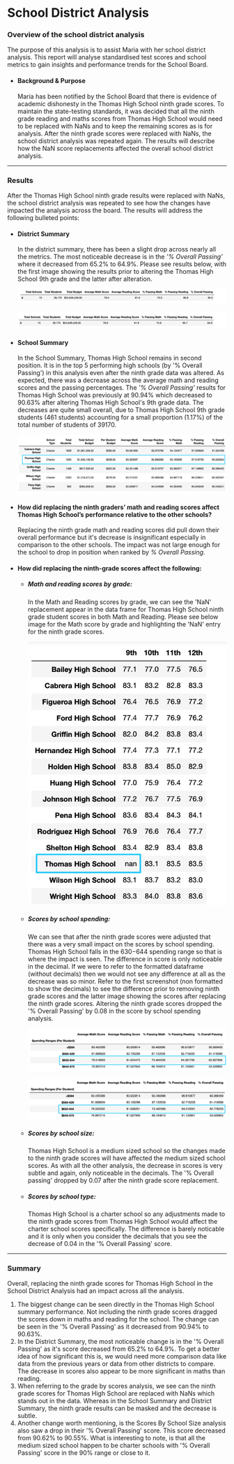 # School District Analysis

### Overview of the school district analysis

The purpose of this analysis is to assist Maria with her school district analysis. This report will analyse standardised test scores and school metrics to gain insights and performance trends for the School Board.

* #### Background & Purpose
   Maria has been notified by the School Board that there is evidence of academic dishonesty in the Thomas High School ninth grade scores. To maintain the state-testing standards, it was decided that all the ninth grade reading and maths scores from Thomas High School would need to be replaced with NaNs and to keep the remaining scores as is for analysis. After the ninth grade scores were replaced with NaNs, the school district analysis was repeated again. The results will describe how the NaN score replacements affected the overall school district analysis.

----

### Results

After the Thomas High School ninth grade results were replaced with NaNs, the school district analysis was repeated to see how the changes have impacted the analysis across the board. The results will address the following bulleted points:

* #### District Summary
  In the district summary, there has been a slight drop across nearly all the metrics. The most noticeable decrease is in the *'% Overall Passing'* where it decreased from 65.2% to 64.9%. Please see results below, with the first image showing the results prior to altering the Thomas High School 9th grade and the latter after alteration.
  
  
  ![district summary before clean](https://github.com/YanLuong/School_District_Analysis/blob/main/Resources/District%20Summary%20df%20before%20cleaning.png)
  

  ![district summary after THS clean](https://github.com/YanLuong/School_District_Analysis/blob/main/Resources/District%20Summary%20Clean.png)

* #### School Summary
  In the School Summary, Thomas High School remains in second position. It is in the top 5 performing high schools (by '% Overall Passing') in this analysis even after the ninth grade data was altered. As expected, there was a decrease across the average math and reading scores and the passing percentages. The *'% Overall Passing'* results for Thomas High School was previously at 90.94% which decreased to 90.63% after altering Thomas High School's 9th grade data. The decreases are quite small overall, due to Thomas High School 9th grade students (461 students) accounting for a small proportion (1.17%) of the total number of students of 39170. 
  
  ![school summary after THS clean](https://github.com/YanLuong/School_District_Analysis/blob/main/Resources/School%20Summary%20Cleaned%20top5.png)
  

* #### How did replacing the ninth graders’ math and reading scores affect Thomas High School’s performance relative to the other schools?
  Replacing the ninth grade math and reading scores did pull down their overall performance but it's decrease is insignificant especially in comparison to the other schools. The impact was not large enough for the school to drop in position when ranked by *% Overall Passing*.


* #### How did replacing the ninth-grade scores affect the following:
    - ##### Math and reading scores by grade:
        In the Math and Reading scores by grade, we can see the 'NaN' replacement appear in the data frame for Thomas High School ninth grade student scores in both Math and Reading. Please see below image for the Math score by grade and highlighting the 'NaN' entry for the ninth grade scores.
        
        
        
        
        ![Math score by grade](https://github.com/YanLuong/School_District_Analysis/blob/main/Resources/Maths_by_grade.png)
        
        
        
    - ##### Scores by school spending:
         We can see that after the ninth grade scores were adjusted that there was a very small impact on the scores by school spending. Thomas High School falls in the $630-$644 spending range so that is where the impact is seen. The difference in score is only noticeable in the decimal. If we were to refer to the formatted dataframe (without decimals) then we would not see any difference at all as the decrease was so minor. Refer to the first screenshot (non formatted to show the decimals) to see the difference prior to removing ninth grade scores and the latter image showing the scores after replacing the ninth grade scores. Altering the ninth grade scores dropped the '% Overall Passing' by 0.08 in the score by school spending analysis.
         
         ![Scores by spending](https://github.com/YanLuong/School_District_Analysis/blob/main/Resources/Score_by_spending_with_THSninthgrade.png)
         
         ![Scores by spending cleaned](https://github.com/YanLuong/School_District_Analysis/blob/main/Resources/Score_by_spending_clean.png)
         
         
         
         
         
    - ##### Scores by school size:
        Thomas High School is a medium sized school so the changes made to the ninth grade scores will have affected the medium sized school scores. As with all the other analysis, the decrease in scores is very subtle and again, only noticeable in the decimals. The '% Overall passing' dropped by 0.07 after the ninth grade score replacement.     

    - ##### Scores by school type:
        Thomas High School is a charter school so any adjustments made to the ninth grade scores from Thomas High School would affect the charter school scores specifically. The difference is barely noticable and it is only when you consider the decimals that you see the decrease of 0.04 in the '% Overall Passing' score. 
    
-----    
    
### Summary
Overall, replacing the ninth grade scores for Thomas High School in the School District Analysis had an impact across all the analysis.
  1. The biggest change can be seen directly in the Thomas High School summary performance. Not including the ninth grade scores dragged the scores down in maths and reading for the school. The change can be seen in the '% Overall Passing' as it decreased from 90.94% to 90.63%.
  2. In the District Summary, the most noticeable change is in the '% Overall Passing' as it's score decreased from 65.2% to 64.9%. To get a better idea of how significant this is, we would need more comparison data like data from the previous years or data from other districts to compare. The decrease in scores also appear to be more significant in maths than reading.
  3. When referring to the grade by scores analysis, we see can the ninth grade scores for Thomas High School are replaced with NaNs which stands out in the data. Whereas in the School Summary and District Summary, the ninth grade results can be masked and the decrease is subtle.  
  4. Another change worth mentioning, is the Scores By School Size analysis also saw a drop in their '% Overall Passing' score. This score decreased from 90.62% to 90.55%. What is interesting to note, is that all the medium sized school happen to be charter schools with '% Overall Passing' score in the 90% range or close to it. 



